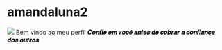 # amandaluna2
![](https://encrypted-tbn0.gstatic.com/images?q=tbn:ANd9GcS52sauaQwIHSRG2_vVUax4XNqcu2QXRS9xwxtlb18fbK5k-gMQ62RhS4aMhI0JKECkikA&usqp=CAU)
Bem vindo ao meu perfil
**𝑪𝒐𝒏𝒇𝒊𝒆 𝒆𝒎 𝒗𝒐𝒄𝒆̂ 𝒂𝒏𝒕𝒆𝒔 𝒅𝒆 𝒄𝒐𝒃𝒓𝒂𝒓 𝒂 𝒄𝒐𝒏𝒇𝒊𝒂𝒏𝒄̧𝒂 𝒅𝒐𝒔 𝒐𝒖𝒕𝒓𝒐𝒔**

